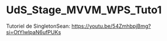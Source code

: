 # UdS_Stage_MVVM_WPS_Tuto1

Tutoriel de SingletonSean:
https://youtu.be/54ZmhbpjBmg?si=OtYlwlpaN6ufPUKs
